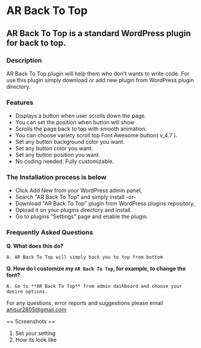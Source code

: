 # AR Back To Top

## AR Back To Top is a standard WordPress plugin for back to top. 

### Description
AR Back To Top plugin will help them who don\'t wants to write code. For use this plugin simply download or add new plugin from WordPress plugin directory.

### Features

- Displays a button when user scrolls down the page.
- You can set the position when button will show
- Scrolls the page back to top with smooth animation.
- You can choose variety scroll top Font Awesome button( v_4.7 ).
- Set any button background color you want.
- Set any button color you want.
- Set any button position you want.
- No coding needed. Fully customizable.

### The Installation process is below 

- Click Add New from your WordPress admin panel,
- Search "AR Back To Top" and simply install -or- 
- Download "AR Back To Top" plugin from WordPress plugins repository,
- Opload it on your plugins directory and install.
- Go to plugins "Settings" page and enable the plugin.

### Frequently Asked Questions
**Q. What does this do?**

`A. AR Back To Top will simply back you to top from bottom`

**Q. How do I customize my `AR Back To Top`, for example, to change the font?**

`A. Go to **AR Back To Top** from admin dashboard and choose your desire options.`


For any questions, error reports and suggestions please email anisur2805@gmail.com

== Screenshots ==
1. Set your setting
2. How its look like
